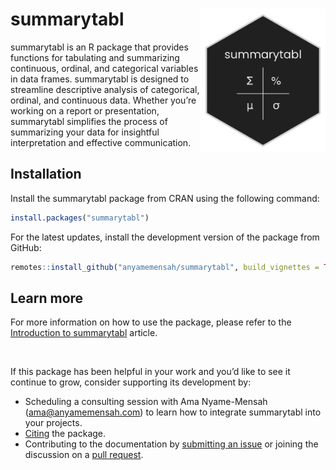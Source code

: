 
# summarytabl <img src="man/figures/logo.png" width = "200px" align = "right">

summarytabl is an R package that provides functions for tabulating and summarizing continuous, ordinal, and categorical variables in data frames. summarytabl is designed to streamline descriptive analysis of categorical, ordinal, and continuous data. Whether you’re working on a report or presentation, summarytabl simplifies the process of summarizing your data for insightful interpretation and effective communication.  

## Installation

Install the summarytabl package from CRAN using the following command:

```r
install.packages("summarytabl")
```

For the latest updates, install the development version of the package from GitHub:

```r
remotes::install_github("anyamemensah/summarytabl", build_vignettes = TRUE)
```

## Learn more

For more information on how to use the package, please refer to the [Introduction to summarytabl](articles/summarytabl-intro.html) article.

<br>

If this package has been helpful in your work and you’d like to see it continue to grow, consider supporting its development by:

* Scheduling a consulting session with Ama Nyame-Mensah (<ama@anyamemensah.com>) to learn how to integrate summarytabl into your projects.
* [Citing](https://anyamemensah.github.io/summarytabl/authors.html#citation) the package.
* Contributing to the documentation by [submitting an issue](https://github.com/anyamemensah/summarytabl/issues) or joining the discussion on a [pull request](https://github.com/anyamemensah/summarytabl/pulls).

